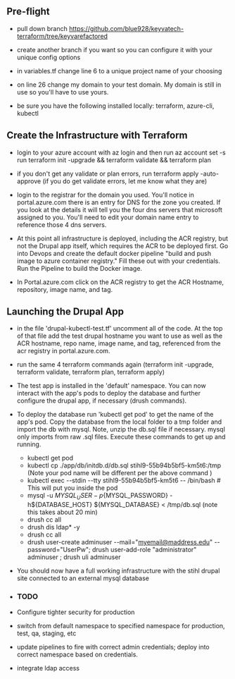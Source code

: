 
## Pre-flight

- pull down branch <https://github.com/blue928/keyvatech-terraform/tree/keyvarefactored>

- create another branch if you want so you can configure it with your unique config options

- in variables.tf change line 6 to a unique project name of your choosing

- on line 26 change my domain to your test domain. My domain is still in use so you'll have to use yours.

- be sure you have the following installed locally: terraform, azure-cli, kubectl

## Create the Infrastructure with Terraform

- login to your azure account with az login​ and then run az account set -s <your-subscription-id>
run terraform init -upgrade && terraform validate && terraform plan

- if you don't get any validate or plan errors, run terraform apply -auto-approve (if you do get validate errors, let me know what they are)

- login to the registrar for the domain you used. You'll notice in portal.azure.com there is an entry for DNS for the zone you created. If you look at the details it will tell you the four dns servers that microsoft assigned to you. You'll need to edit your domain name entry to reference those 4 dns servers.

- At this point all infrastructure is deployed, including the ACR registry, but not the Drupal app itself, which requires the ACR to be deployed first.  Go into Devops and create the default docker pipeline "build and push image to azure container registry." Fill these out with your credentials. Run the Pipeline to build the Docker image.

- In Portal.azure.com click on the ACR registry to get the ACR Hostname, repository, image name, and tag.

## Launching the Drupal App

- in the file 'drupal-kubectl-test.tf' uncomment all of the code. At the top of that file add the test drupal hostname you want to use as well as the ACR hostname, repo name, image name, and tag, referenced from the acr registry in portal.azure.com.

- run the same 4 terraform commands again (terraform init -upgrade, terraform validate, terraform plan, terraform apply)

- The test app is installed in the 'default' namespace. You can now interact with the app's pods to deploy the database and further configure the drupal app, if necessary (drush commands).
- To deploy the database run 'kubectl get pod' to get the name of the app's pod. Copy the database from the local folder to a tmp folder and import the db with mysql. Note, unzip the db.sql file if necessary. mysql only imports from raw .sql files. Execute these commands to get up and running.
  - kubectl get pod
  - kubectl cp ./app/db/initdb.d/db.sql stihl9-55b94b5bf5-km5t6:/tmp (Note your pod name will be different per the above command )
  - kubectl exec --stdin --tty stihl9-55b94b5bf5-km5t6 -- /bin/bash # This will put you inside the pod
  - mysql -u ${MYSQL_USER} -p${MYSQL_PASSWORD} -h${DATABASE_HOST} ${MYSQL_DATABASE} < /tmp/db.sql (note this takes about 20 min)
  - drush cc all
  - drush dis ldap* -y
  - drush cc all
  - drush user-create adminuser --mail="myemail@maddress.edu" --password="UserPw"; drush user-add-role "administrator" adminuser ; drush uli adminuser

- You should now have a full working infrastructure with the stihl drupal site connected to an external mysql database

- ### TODO

- Configure tighter security for production
- switch from default namespace to specified namespace for production, test, qa, staging, etc
- update pipelines to fire with correct admin credentials; deploy into correct namespace based on credentials.
- integrate ldap access
